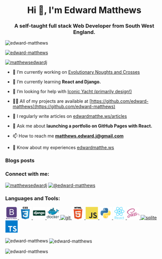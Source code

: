 <h1 align="center">Hi 👋, I'm Edward Matthews</h1>
<h3 align="center">A self-taught full stack Web Developer from South West England.</h3>

<p align="left"> <img src="https://komarev.com/ghpvc/?username=edward-matthews&label=Profile%20views&color=0e75b6&style=flat" alt="edward-matthews" /> </p>

<p align="left"> <a href="https://github.com/ryo-ma/github-profile-trophy"><img src="https://github-profile-trophy.vercel.app/?username=edward-matthews" alt="edward-matthews" /></a> </p>

<p align="left"> <a href="https://twitter.com/matthewsedwardj" target="blank"><img src="https://img.shields.io/twitter/follow/matthewsedwardj?logo=twitter&style=for-the-badge" alt="matthewsedwardj" /></a> </p>

- 🔭 I’m currently working on [Evolutionary Noughts and Crosses](https://github.com/edward-matthews/evolutionary-noughts-and-crosses)

- 🌱 I’m currently learning **React and Django.**

- 🤝 I’m looking for help with [Iconic Yacht (primarily design!)](https://github.com/edward-matthews/iconic-yacht)

- 👨‍💻 All of my projects are available at [https://github.com/edward-matthews](https://github.com/edward-matthews)

- 📝 I regularly write articles on [edwardmatthe.ws/articles](edwardmatthe.ws/articles)

- 💬 Ask me about **launching a portfolio on GitHub Pages with React.**

- 📫 How to reach me **matthews.edward.j@gmail.com**

- 📄 Know about my experiences [edwardmatthe.ws](edwardmatthe.ws)

### Blogs posts
<!-- BLOG-POST-LIST:START -->
<!-- BLOG-POST-LIST:END -->

<h3 align="left">Connect with me:</h3>
<p align="left">
<a href="https://twitter.com/matthewsedwardj" target="blank"><img align="center" src="https://raw.githubusercontent.com/rahuldkjain/github-profile-readme-generator/master/src/images/icons/Social/twitter.svg" alt="matthewsedwardj" height="30" width="40" /></a>
<a href="https://medium.com/@edward-matthews" target="blank"><img align="center" src="https://raw.githubusercontent.com/rahuldkjain/github-profile-readme-generator/master/src/images/icons/Social/medium.svg" alt="@edward-matthews" height="30" width="40" /></a>
</p>

<h3 align="left">Languages and Tools:</h3>
<p align="left"> <a href="https://getbootstrap.com" target="_blank"> <img src="https://raw.githubusercontent.com/devicons/devicon/master/icons/bootstrap/bootstrap-plain-wordmark.svg" alt="bootstrap" width="40" height="40"/> </a> <a href="https://www.w3schools.com/css/" target="_blank"> <img src="https://raw.githubusercontent.com/devicons/devicon/master/icons/css3/css3-original-wordmark.svg" alt="css3" width="40" height="40"/> </a> <a href="https://www.djangoproject.com/" target="_blank"> <img src="https://raw.githubusercontent.com/devicons/devicon/master/icons/django/django-original.svg" alt="django" width="40" height="40"/> </a> <a href="https://www.docker.com/" target="_blank"> <img src="https://raw.githubusercontent.com/devicons/devicon/master/icons/docker/docker-original-wordmark.svg" alt="docker" width="40" height="40"/> </a> <a href="https://git-scm.com/" target="_blank"> <img src="https://www.vectorlogo.zone/logos/git-scm/git-scm-icon.svg" alt="git" width="40" height="40"/> </a> <a href="https://www.w3.org/html/" target="_blank"> <img src="https://raw.githubusercontent.com/devicons/devicon/master/icons/html5/html5-original-wordmark.svg" alt="html5" width="40" height="40"/> </a> <a href="https://developer.mozilla.org/en-US/docs/Web/JavaScript" target="_blank"> <img src="https://raw.githubusercontent.com/devicons/devicon/master/icons/javascript/javascript-original.svg" alt="javascript" width="40" height="40"/> </a> <a href="https://www.python.org" target="_blank"> <img src="https://raw.githubusercontent.com/devicons/devicon/master/icons/python/python-original.svg" alt="python" width="40" height="40"/> </a> <a href="https://reactjs.org/" target="_blank"> <img src="https://raw.githubusercontent.com/devicons/devicon/master/icons/react/react-original-wordmark.svg" alt="react" width="40" height="40"/> </a> <a href="https://sass-lang.com" target="_blank"> <img src="https://raw.githubusercontent.com/devicons/devicon/master/icons/sass/sass-original.svg" alt="sass" width="40" height="40"/> </a> <a href="https://www.sqlite.org/" target="_blank"> <img src="https://www.vectorlogo.zone/logos/sqlite/sqlite-icon.svg" alt="sqlite" width="40" height="40"/> </a> <a href="https://www.typescriptlang.org/" target="_blank"> <img src="https://raw.githubusercontent.com/devicons/devicon/master/icons/typescript/typescript-original.svg" alt="typescript" width="40" height="40"/> </a> </p>

<p><img align="left" src="https://github-readme-stats.vercel.app/api/top-langs?username=edward-matthews&show_icons=true&locale=en&layout=compact" alt="edward-matthews" /></p>

<p>&nbsp;<img align="center" src="https://github-readme-stats.vercel.app/api?username=edward-matthews&show_icons=true&locale=en" alt="edward-matthews" /></p>

<p><img align="center" src="https://github-readme-streak-stats.herokuapp.com/?user=edward-matthews&" alt="edward-matthews" /></p>
